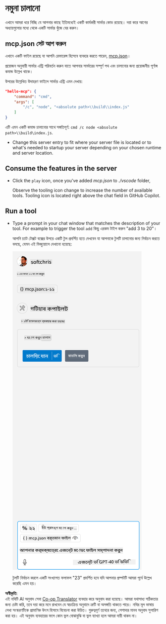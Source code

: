 <!--
CO_OP_TRANSLATOR_METADATA:
{
  "original_hash": "96e08a8c1049dab757deb64cce4ea1e8",
  "translation_date": "2025-05-17T11:19:32+00:00",
  "source_file": "03-GettingStarted/04-vscode/solution/README.md",
  "language_code": "bn"
}
-->
# নমুনা চালানো

এখানে আমরা ধরে নিচ্ছি যে আপনার কাছে ইতিমধ্যেই একটি কার্যকরী সার্ভার কোড রয়েছে। দয়া করে আগের অধ্যায়গুলোর মধ্যে থেকে একটি সার্ভার খুঁজে বের করুন।

## mcp.json সেট আপ করুন

এখানে একটি ফাইল রয়েছে যা আপনি রেফারেন্স হিসেবে ব্যবহার করতে পারেন, [mcp.json](../../../../../03-GettingStarted/04-vscode/solution/mcp.json)।

প্রয়োজন অনুযায়ী সার্ভার এন্ট্রি পরিবর্তন করুন যাতে আপনার সার্ভারের সম্পূর্ণ পথ এবং চালানোর জন্য প্রয়োজনীয় পূর্ণাঙ্গ কমান্ড উল্লেখ থাকে।

উপরের উল্লেখিত উদাহরণ ফাইলে সার্ভার এন্ট্রি এমন দেখায়:

```json
"hello-mcp": {
    "command": "cmd",
    "args": [
        "/c", "node", "<absolute path>\\build\\index.js"
    ]
}
```

এটি এমন একটি কমান্ড চালানোর সাথে সঙ্গতিপূর্ণ: `cmd /c node <absolute path>\\build\index.js`. 

- Change this server entry to fit where your server file is located or to what's needed to startup your server depending on your chosen runtime and server location.

## Consume the features in the server

- Click the `play` icon, once you've added *mcp.json* to *./vscode* folder, 

    Observe the tooling icon change to increase the number of available tools. Tooling icon is located right above the chat field in GitHub Copilot.

## Run a tool

- Type a prompt in your chat window that matches the description of your tool. For example to trigger the tool `add` কিছু এরকম টাইপ করুন "add 3 to 20"।

    আপনি চ্যাট টেক্সট বক্সের উপরে একটি টুল প্রদর্শিত হতে দেখবেন যা আপনাকে টুলটি চালানোর জন্য নির্বাচন করতে বলছে, যেমন এই ভিজ্যুয়ালে দেখানো হয়েছে:

    ![VS Code এটি একটি টুল চালাতে চাচ্ছে তা নির্দেশ করছে](../../../../../translated_images/vscode-agent.7f56a5ce3cef334adfe737514a7e8ac9384fa4161dd4df14bd3ddc9cd1a154f4.bn.png)

    টুলটি নির্বাচন করলে একটি সংখ্যাগত ফলাফল "23" প্রদর্শিত হবে যদি আপনার প্রম্পটটি আমরা পূর্বে উল্লেখ করেছি এমন হয়।

**অস্বীকৃতি**:  
এই নথিটি AI অনুবাদ সেবা [Co-op Translator](https://github.com/Azure/co-op-translator) ব্যবহার করে অনুবাদ করা হয়েছে। আমরা যথাসাধ্য সঠিকতার জন্য চেষ্টা করি, তবে দয়া করে মনে রাখবেন যে স্বয়ংক্রিয় অনুবাদে ত্রুটি বা অসঙ্গতি থাকতে পারে। নথির মূল ভাষায় লেখা সংস্করণটিকে প্রামাণিক উৎস হিসাবে বিবেচনা করা উচিত। গুরুত্বপূর্ণ তথ্যের জন্য, পেশাদার মানব অনুবাদ সুপারিশ করা হয়। এই অনুবাদ ব্যবহারের ফলে কোন ভুল বোঝাবুঝি বা ভুল ব্যাখ্যা হলে আমরা দায়ী থাকব না।